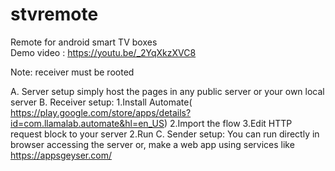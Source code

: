 # stvremote
Remote for android smart TV boxes <br>
Demo video : https://youtu.be/_2YqXkzXVC8

Note: receiver must be rooted

A. Server setup
    simply host the pages in any public server or your own local server
B. Receiver setup:
    1.Install Automate( https://play.google.com/store/apps/details?id=com.llamalab.automate&hl=en_US)
    2.Import the flow
    3.Edit HTTP request block to your server
    2.Run
C. Sender setup:
    You can run directly in browser accessing the server
    or, make a web app using services like https://appsgeyser.com/
